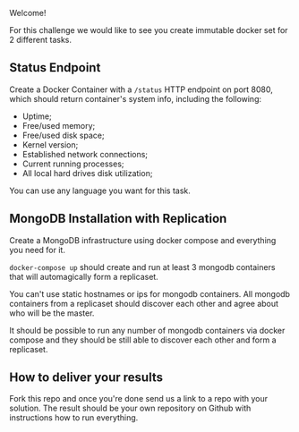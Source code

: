 Welcome!

For this challenge we would like to see you create immutable docker set for 2 different tasks.


## Status Endpoint

Create a Docker Container with a `/status` HTTP endpoint on port 8080, which should return container's system info, including the following:

- Uptime;
- Free/used memory;
- Free/used disk space;
- Kernel version;
- Established network connections;
- Current running processes;
- All local hard drives disk utilization;

You can use any language you want for this task.


## MongoDB Installation with Replication

Create a MongoDB infrastructure using docker compose and everything you need for it.

`docker-compose up` should create and run at least 3 mongodb containers that will automagically form a replicaset.

You can't use static hostnames or ips for mongodb containers. All mongodb containers from a replicaset should discover each other and agree about who will be the master.

It should be possible to run any number of mongodb containers via docker compose and they should be still able to discover each other and form a replicaset.


## How to deliver your results

Fork this repo and once you're done send us a link to a repo with your solution. The result should be your own repository on Github with instructions how to run everything.

